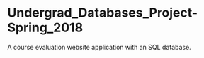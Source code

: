# Undergrad_Databases_Project-Spring_2018
 A course evaluation website application with an SQL database.
